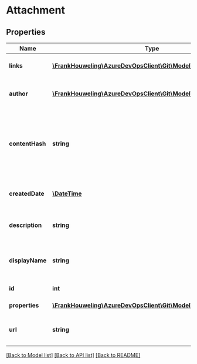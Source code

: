 # Attachment

## Properties
Name | Type | Description | Notes
------------ | ------------- | ------------- | -------------
**links** | [**\FrankHouweling\AzureDevOpsClient\Git\Model\ReferenceLinks**](ReferenceLinks.md) | Links to other related objects. | [optional] 
**author** | [**\FrankHouweling\AzureDevOpsClient\Git\Model\IdentityRef**](IdentityRef.md) | The person that uploaded this attachment. | [optional] 
**contentHash** | **string** | Content hash of on-disk representation of file content. Its calculated by the server by using SHA1 hash function. | [optional] 
**createdDate** | [**\DateTime**](\DateTime.md) | The time the attachment was uploaded. | [optional] 
**description** | **string** | The description of the attachment. | [optional] 
**displayName** | **string** | The display name of the attachment. Can&#39;t be null or empty. | [optional] 
**id** | **int** | Id of the attachment. | [optional] 
**properties** | [**\FrankHouweling\AzureDevOpsClient\Git\Model\PropertiesCollection**](PropertiesCollection.md) | Extended properties. | [optional] 
**url** | **string** | The url to download the content of the attachment. | [optional] 

[[Back to Model list]](../README.md#documentation-for-models) [[Back to API list]](../README.md#documentation-for-api-endpoints) [[Back to README]](../README.md)



